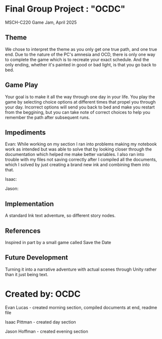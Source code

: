 # Final Group Project : "OCDC"
MSCH-C220 Game Jam, April 2025

## Theme
We chose to interpret the theme as you only get one true path, and one true end. Due to the nature of the PC's amnesia and OCD, there is only one way to complete the game which is to recreate your exact schedule. And the only ending, whether it's painted in good or bad light, is that you go back to bed. 

## Game Play
Your goal is to make it all the way through one day in your life. You play the game by selecting choice options at different times that propel you through your day. Incorrect options will send you back to bed and make you restart from the beggining, but you can take note of correct choices to help you remember the path after subsequent runs.

## Impediments
Evan: While working on my section I ran into problems making my notebook work as intended but was able to solve that by looking closer through the documentation which helped me make better variables. I also ran into trouble with my files not saving correctly after I compiled all the documents, which I solved by just creating a brand new ink and combining them into that.

Isaac:

Jason:

## Implementation
A standard Ink text adventure, so different story nodes.

## References
Inspired in part by a small game called Save the Date

## Future Development
Turning it into a narrative adventure with actual scenes through Unity rather than it just being text.

# Created by: OCDC
Evan Lucas - created morning section, compiled documents at end, readme file

Isaac Pittman - created day section

Jason Hoffman - created evening section

